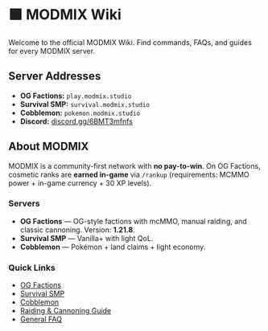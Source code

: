 # 🟪 MODMIX Wiki

Welcome to the official MODMIX Wiki. Find commands, FAQs, and guides for every MODMIX server.

## Server Addresses
- **OG Factions:** `play.modmix.studio`
- **Survival SMP:** `survival.modmix.studio`
- **Cobblemon:** `pokemon.modmix.studio`
- **Discord:** [discord.gg/6BMT3mfnfs](https://discord.gg/6BMT3mfnfs)

## About MODMIX
MODMIX is a community-first network with **no pay-to-win**. On OG Factions, cosmetic ranks are **earned in-game** via `/rankup` (requirements: MCMMO power + in-game currency + 30 XP levels).

### Servers
- **OG Factions** — OG-style factions with mcMMO, manual raiding, and classic cannoning. Version: **1.21.8**.
- **Survival SMP** — Vanilla+ with light QoL.
- **Cobblemon** — Pokémon + land claims + light economy.

### Quick Links
- [OG Factions](factions.md)
- [Survival SMP](survival.md)
- [Cobblemon](cobblemon.md)
- [Raiding & Cannoning Guide](raiding.md)
- [General FAQ](faq.md)
